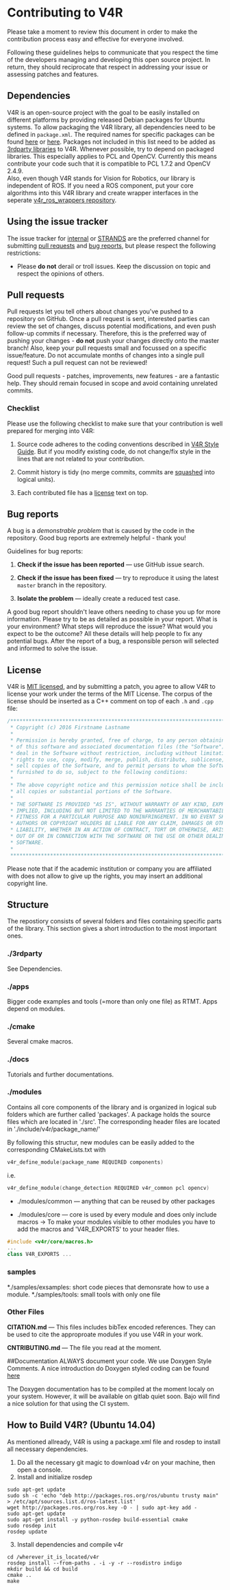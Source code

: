 # Contributing to V4R

Please take a moment to review this document in order to make the contribution
process easy and effective for everyone involved.

Following these guidelines helps to communicate that you respect the time of
the developers managing and developing this open source project. In return,
they should reciprocate that respect in addressing your issue or assessing
patches and features.


## Dependencies
V4R is an open-source project with the goal to be easily installed on different platforms by providing released Debian packages for Ubuntu systems. To allow packaging the V4R library, all dependencies need to be defined in `package.xml`. The required names for specific packages can be found [here](https://github.com/strands-project/rosdistro/blob/strands-devel/rosdep/base.yaml) or [here](https://raw.githubusercontent.com/ros/rosdistro/master/rosdep/base.yaml). Packages not included in this list need to be added as [3rdparty libraries](https://rgit.acin.tuwien.ac.at/root/v4r/wikis/how-to-add-third-party-dependency) to V4R. Whenever possible, try to depend on packaged libraries. This especially applies to PCL and OpenCV. Currently this means contribute your code such that it is compatible to PCL 1.7.2 and OpenCV 2.4.9.  
Also, even though V4R stands for Vision for Robotics, our library is independent of ROS. If you need a ROS component, put your core algorithms into this V4R library and create wrapper interfaces in the seperate [v4r_ros_wrappers repository](https://github.com/strands-project/v4r_ros_wrappers).


## Using the issue tracker

The issue tracker for [internal](https://rgit.acin.tuwien.ac.at/root/v4r/issues) or [STRANDS](https://github.com/strands-project/v4r/issues) are
the preferred channel for submitting [pull requests](#pull-requests) and
[bug reports](#bugs), but please respect the following
restrictions:

* Please **do not** derail or troll issues. Keep the discussion on topic and
  respect the opinions of others.


<a name="pull-requests"></a>
## Pull requests

Pull requests let you tell others about changes you've pushed to a repository on GitHub. Once a pull request is sent, interested parties can review the set of changes, discuss potential modifications, and even push follow-up commits if necessary. Therefore, this is the preferred way of pushing your changes - **do not** push your changes directly onto the master branch!
Also, keep your pull requests small and focussed on a specific issue/feature. Do not accumulate months of changes into a single pull request! Such a pull request can not be reviewed!

Good pull requests - patches, improvements, new features - are a fantastic
help. They should remain focused in scope and avoid containing unrelated
commits.


<a name="checklist"></a>
### Checklist

Please use the following checklist to make sure that your contribution is well
prepared for merging into V4R:

1. Source code adheres to the coding conventions described in [V4R Style Guide](docs/v4r_style_guide.md).
   But if you modify existing code, do not change/fix style in the lines that
   are not related to your contribution.

2. Commit history is tidy (no merge commits, commits are [squashed](http://davidwalsh.name/squash-commits-git)
   into logical units).

3. Each contributed file has a [license](#license) text on top.


<a name="bugs"></a>
## Bug reports

A bug is a _demonstrable problem_ that is caused by the code in the repository.
Good bug reports are extremely helpful - thank you!

Guidelines for bug reports:

1. **Check if the issue has been reported** &mdash; use GitHub issue search.

2. **Check if the issue has been fixed** &mdash; try to reproduce it using the
   latest `master` branch in the repository.

3. **Isolate the problem** &mdash; ideally create a reduced test
   case.

A good bug report shouldn't leave others needing to chase you up for more
information. Please try to be as detailed as possible in your report. What is
your environment? What steps will reproduce the issue? What would you expect to
be the outcome? All these details will help people to fix any potential bugs.
After the report of a bug, a responsible person will selected and informed to solve the issue.

<a name="license"></a>
## License

V4R is [MIT licensed](LICENSE.txt), and by submitting a patch, you agree to
allow V4R to license your work under the terms of the MIT
License. The corpus of the license should be inserted as a C++ comment on top
of each `.h` and `.cpp` file:

```cpp
/******************************************************************************
 * Copyright (c) 2016 Firstname Lastname
 *
 * Permission is hereby granted, free of charge, to any person obtaining a copy
 * of this software and associated documentation files (the "Software"), to
 * deal in the Software without restriction, including without limitation the
 * rights to use, copy, modify, merge, publish, distribute, sublicense, and/or
 * sell copies of the Software, and to permit persons to whom the Software is
 * furnished to do so, subject to the following conditions:
 *
 * The above copyright notice and this permission notice shall be included in
 * all copies or substantial portions of the Software.
 *
 * THE SOFTWARE IS PROVIDED "AS IS", WITHOUT WARRANTY OF ANY KIND, EXPRESS OR
 * IMPLIED, INCLUDING BUT NOT LIMITED TO THE WARRANTIES OF MERCHANTABILITY,
 * FITNESS FOR A PARTICULAR PURPOSE AND NONINFRINGEMENT. IN NO EVENT SHALL THE
 * AUTHORS OR COPYRIGHT HOLDERS BE LIABLE FOR ANY CLAIM, DAMAGES OR OTHER
 * LIABILITY, WHETHER IN AN ACTION OF CONTRACT, TORT OR OTHERWISE, ARISING FROM,
 * OUT OF OR IN CONNECTION WITH THE SOFTWARE OR THE USE OR OTHER DEALINGS IN THE
 * SOFTWARE.
 *
 ******************************************************************************/
```

Please note that if the academic institution or company you are affiliated with
does not allow to give up the rights, you may insert an additional copyright
line.

<a name="structure"></a>
## Structure
The repostiory consists of several folders and files containing specific parts of the library. This section gives a short introduction to the most important ones.

### ./3rdparty
See Dependencies.

### ./apps
Bigger code examples and tools (=more than only one file) as RTMT.
Apps depend on modules.

### ./cmake
Several cmake macros.

### ./docs
Tutorials and further documentations.

### ./modules
Contains all core components of the library and is organized in logical sub folders which are further called 'packages'.
A package holds the source files which are located in './src'. 
The corresponding header files are located in './include/v4r/package_name/'

By following this structur, new modules can be easily added to the corresponding CMakeLists.txt with
```cpp
v4r_define_module(package_name REQUIRED components)
```
i.e. 
```cpp
v4r_define_module(change_detection REQUIRED v4r_common pcl opencv)
```

* ./modules/common &mdash; anything that can be reused by other packages

* ./modules/core &mdash; core is used by every module and does only include macros -> To make your modules visible to other modules you have to add the macros and 'V4R_EXPORTS' to your header files. 
```cpp
#include <v4r/core/macros.h>
...
class V4R_EXPORTS ...
```

### samples 
*./samples/exsamples: short code pieces that demonsrate how to use a module.
*./samples/tools: small tools with only one file

### Other Files
**CITATION.md** &mdash; This files includes bibTex encoded references.
They can be used to cite the approproate modules if you use V4R in your work.

**CNTRIBUTING.md** &mdash; The file you read at the moment.


<a name="Documentation"></a>
##Documentation
ALWAYS document your code. We use Doxygen Style Comments. A nice introduction do Doxygen styled coding can be found [here](https://www.stack.nl/~dimitri/doxygen/manual/docblocks.html)

The Doxygen documentation has to be compiled at the moment localy on your system.
However, it will be available on gitlab quiet soon.
Bajo will find a nice solution for that using the CI system.

## How to Build V4R? (Ubuntu 14.04)

As mentioned allready, V4R is using a package.xml file and rosdep to install all necessary dependencies.

1. Do all the necessary git magic to download v4r on your machine, then open a console.
2. Install and initialize rosdep
```
sudo apt-get update
sudo sh -c 'echo "deb http://packages.ros.org/ros/ubuntu trusty main" > /etc/apt/sources.list.d/ros-latest.list'
wget http://packages.ros.org/ros.key -O - | sudo apt-key add -
sudo apt-get update
sudo apt-get install -y python-rosdep build-essential cmake
sudo rosdep init
rosdep update
```
3. Install dependencies and compile v4r
```
cd /wherever_it_is_located/v4r
rosdep install --from-paths . -i -y -r --rosdistro indigo
mkdir build && cd build
cmake ..
make
```



